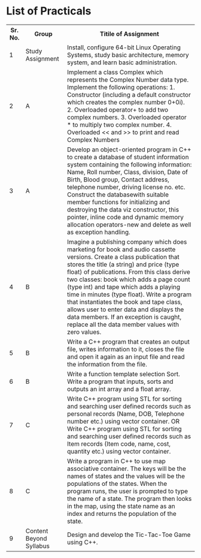 # List of Practicals

<table style="width:100%">
  <tr>
    <th>Sr. No.</th>
    <th>Group</th>
    <th>Titile of Assignment</th>
  </tr>
  
  <tr>
    <td>1</td>
    <td>Study Assignment</td>
    <td>Install, configure 64-bit Linux Operating Systems, study
basic architecture, memory system, and learn basic
administration.</td>
  </tr>
  
  <tr>
    <td>2</td>
    <td>A</td>
    <td>Implement a class Complex which represents the Complex
Number data type. Implement the following operations:
1. Constructor (including a default constructor which
creates the complex number 0+0i).
2. Overloaded operator+ to add two complex numbers.
3. Overloaded operator * to multiply two complex
number.
4. Overloaded << and >> to print and read Complex
Numbers</td>
  </tr>
  
  <tr>
    <td>3</td>
    <td>A</td>
    <td>Develop an object-oriented program in C++ to create a
database of student information system containing the
following information: Name, Roll number, Class, division,
Date of Birth, Blood group, Contact address, telephone
number, driving license no. etc.
Construct the databasewith suitable member functions for
initializing and destroying the data viz constructor, this
pointer, inline code and dynamic memory allocation
operators-new and delete as well as exception handling.</td>
  </tr>
  
  <tr>
    <td>4</td>
    <td>B</td>
    <td>Imagine a publishing company which does marketing for
book and audio cassette versions. Create a class
publication that stores the title (a string) and price (type
float) of publications. From this class derive two classes:
book which adds a page count (type int) and tape which
adds a playing time in minutes (type float). Write a
program that instantiates the book and tape class, allows
user to enter data and displays the data members. If an
exception is caught, replace all the data member values
with zero values.</td>
  </tr>
  
  <tr>
    <td>5</td>
    <td>B</td>
    <td>Write a C++ program that creates an output file, writes
information to it, closes the file and open it again as an
input file and read the information from the file.</td>
  </tr>
  
  <tr>
    <td>6</td>
    <td>B</td>
    <td>Write a function template selection Sort. Write a program
that inputs, sorts and outputs an int array and a float array.</td>
  </tr>
  
  <tr>
    <td>7</td>
    <td>C</td>
    <td>Write C++ program using STL for sorting and searching
user defined records such as personal records (Name,
DOB, Telephone number etc.) using vector container.
OR Write C++ program using STL for sorting and
searching user defined records such as Item records (Item
code, name, cost, quantity etc.) using vector container.</td>
  </tr>
  
  <tr>
    <td>8</td>
    <td>C</td>
    <td>Write a program in C++ to use map associative container.
The keys will be the names of states and the values will be
the populations of the states. When the program runs, the
user is prompted to type the name of a state. The program
then looks in the map, using the state name as an index and
returns the
population of the state.</td>
  </tr>
  
  <tr>
    <td>9</td>
    <td>Content Beyond Syllabus</td>
    <td>Design and develop the Tic-Tac-Toe Game using C++.</td>
  </tr>
  
</table>
